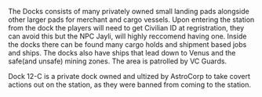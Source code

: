 The Docks consists of many privately owned small landing pads alongside other larger pads for merchant and cargo vessels. 
Upon entering the station from the dock the players will need to get Civilian ID at regristration, they can avoid this but the NPC Jayli, will highly reccomend having one. 
Inside the docks there can be found many cargo holds and shipment based jobs and ships. 
The docks also have ships that lead down to Venus and the safe(and unsafe) mining zones.
The area is patrolled by VC Guards.

Dock 12-C is a private dock owned and ultized by AstroCorp to take covert actions out on the station, as they were banned from coming to the station.